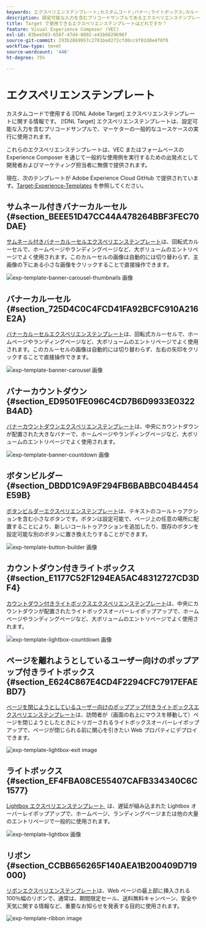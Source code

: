 ```yaml
---
keywords: エクスペリエンステンプレート;カスタムコード;バナー;ライトボックス;カルーセル;カウントダウン;リボン;ボタン
description: 設定可能な入力を含むプリコードサンプルであるエクスペリエンステンプレートを使用して、Adobe Targetのマーケターの一般的なユースケースを実行する方法について説明します。
title: Target で使用できるエクスペリエンステンプレートはどれですか？
feature: Visual Experience Composer (VEC)
exl-id: 83bee583-656f-47d4-8892-e41b6629696f
source-git-commit: 293b2869957c2781be8272cfd0cc9f82d8e4f0f0
workflow-type: tm+mt
source-wordcount: '446'
ht-degree: 75%

---
```


# エクスペリエンステンプレート

カスタムコードで使用する [!DNL Adobe Target] エクスペリエンステンプレートに関する情報です。 [!DNL Target] エクスペリエンステンプレートは、設定可能な入力を含むプリコードサンプルで、マーケターの一般的なユースケースの実行に使用されます。

これらのエクスペリエンステンプレートは、VEC またはフォームベースの Experience Composer を通じて一般的な使用例を実行するための出発点として開発者およびマーケティング担当者に無償で提供されます。

現在、次のテンプレートが Adobe Experience Cloud GitHub で提供されています。[Target-Experience-Templates](https://github.com/Adobe-Marketing-Cloud/target-experience-templates) を参照してください。

## サムネール付きバナーカルーセル {#section_BEEE51D47CC44A478264BBF3FEC70DAE}

[サムネール付きバナーカルーセルエクスペリエンステンプレート](https://github.com/Adobe-Marketing-Cloud/target-experience-templates/tree/master/banner-carousel-thumbnails)は、回転式カルーセルで、ホームページやランディングページなど、大ボリュームのエントリページでよく使用されます。このカルーセルの画像は自動的には切り替わらず、主画像の下にある小さな画像をクリックすることで直接操作できます。

![exp-template-banner-carousel-thumbnails 画像 &#x200B;](assets/exp-template-banner-carousel-thumbnails.png)

## バナーカルーセル {#section_725D4C0C4FCD41FA92BCFC910A216E2A}

[バナーカルーセルエクスペリエンステンプレート](https://github.com/Adobe-Marketing-Cloud/target-experience-templates/tree/master/banner-carousel)は、回転式カルーセルで、ホームページやランディングページなど、大ボリュームのエントリページでよく使用されます。このカルーセルの画像は自動的には切り替わらず、左右の矢印をクリックすることで直接操作できます。

![exp-template-banner-carousel 画像 &#x200B;](assets/exp-template-banner-carousel.png)

## バナーカウントダウン {#section_ED9501FE096C4CD7B6D9933E0322B4AD}

[バナーカウントダウンエクスペリエンステンプレート](https://github.com/Adobe-Marketing-Cloud/target-experience-templates/tree/master/banner-countdown)は、中央にカウントダウンが配置された大きなバナーで、ホームページやランディングページなど、大ボリュームのエントリページでよく使用されます。

![exp-template-banner-countdown 画像 &#x200B;](assets/exp-template-banner-countdown.png)

## ボタンビルダー {#section_DBDD1C9A9F294FB6BABBC04B4454E59B}

[ボタンビルダーエクスペリエンステンプレート](https://github.com/Adobe-Marketing-Cloud/target-experience-templates/tree/master/button)は、テキストのコールトゥアクションを含む小さなボタンです。ボタンは設定可能で、ページ上の任意の場所に配置することにより、新しいコールトゥアクションを追加したり、既存のボタンを設定可能な別のボタンに置き換えたりすることができます。

![exp-template-button-builder 画像 &#x200B;](assets/exp-template-button-builder.png)

## カウントダウン付きライトボックス {#section_E1177C52F1294EA5AC48312727CD3DF4}

[カウントダウン付きライトボックスエクスペリエンステンプレート](https://github.com/Adobe-Marketing-Cloud/target-experience-templates/tree/master/lightbox-countdown)は、中央にカウントダウンが配置されたライトボックスオーバーレイポップアップで、ホームページやランディングページなど、大ボリュームのエントリページでよく使用されます。

![exp-template-lightbox-countdown 画像 &#x200B;](assets/exp-template-lightbox-countdown.png)

## ページを離れようとしているユーザー向けのポップアップ付きライトボックス {#section_E624C867E4CD4F2294CFC7917EFAEBD7}

[ページを閉じようとしているユーザー向けのポップアップ付きライトボックスエクスペリエンステンプレート](https://github.com/Adobe-Marketing-Cloud/target-experience-templates/tree/master/lightbox-exit-intent)は、訪問者が（画面の右上にマウスを移動して）ページを閉じようとしたときにトリガーされるライトボックスオーバーレイポップアップで、ページが閉じられる前に関心を引きたい Web プロパティにデプロイできます。

![exp-template-lightbox-exit image](assets/exp-template-lightbox-exit.png)

## ライトボックス {#section_EF4FBA08CE55407CAFB334340C6C1577}

[Lightbox エクスペリエンステンプレート &#x200B;](https://github.com/Adobe-Marketing-Cloud/target-experience-templates) は、遅延が組み込まれた Lightbox オーバーレイポップアップで、ホームページ、ランディングページまたは他の大量のエントリページで一般的に使用されます。

![exp-template-lightbox 画像 &#x200B;](assets/exp-template-lightbox.png)

## リボン {#section_CCBB656265F140AEA1B200409D719000}

[リボンエクスペリエンステンプレート](https://github.com/Adobe-Marketing-Cloud/target-experience-templates/tree/master/ribbon)は、Web ページの最上部に挿入される 100％幅のリボンで、通常は、期間限定セール、送料無料キャンペーン、安全や天気に関する情報など、重要なお知らせを発表する目的に使用されます。

![exp-template-ribbon image](assets/exp-template-ribbon.png)
